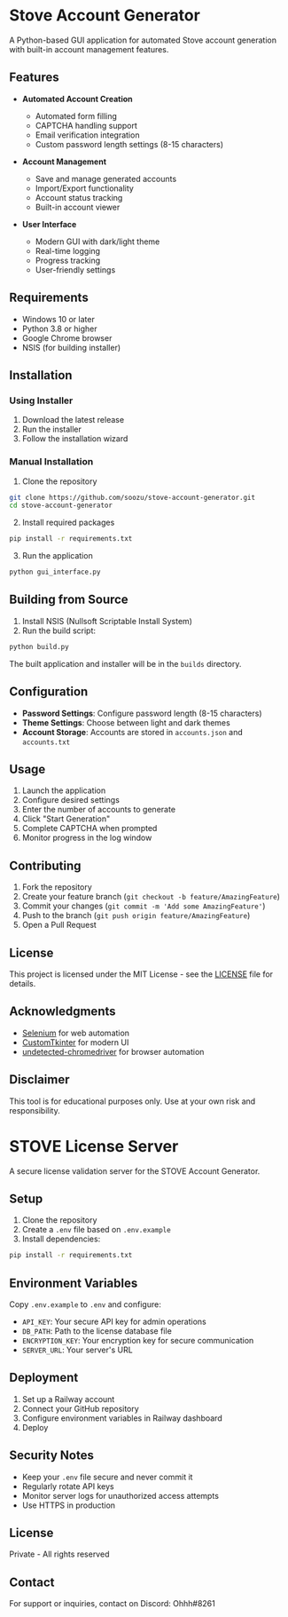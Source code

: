 # Stove Account Generator

A Python-based GUI application for automated Stove account generation with built-in account management features.

## Features

- **Automated Account Creation**
  - Automated form filling
  - CAPTCHA handling support
  - Email verification integration
  - Custom password length settings (8-15 characters)

- **Account Management**
  - Save and manage generated accounts
  - Import/Export functionality
  - Account status tracking
  - Built-in account viewer

- **User Interface**
  - Modern GUI with dark/light theme
  - Real-time logging
  - Progress tracking
  - User-friendly settings

## Requirements

- Windows 10 or later
- Python 3.8 or higher
- Google Chrome browser
- NSIS (for building installer)

## Installation

### Using Installer
1. Download the latest release
2. Run the installer
3. Follow the installation wizard

### Manual Installation
1. Clone the repository
```bash
git clone https://github.com/soozu/stove-account-generator.git
cd stove-account-generator
```

2. Install required packages
```bash
pip install -r requirements.txt
```

3. Run the application
```bash
python gui_interface.py
```

## Building from Source

1. Install NSIS (Nullsoft Scriptable Install System)
2. Run the build script:
```bash
python build.py
```

The built application and installer will be in the `builds` directory.

## Configuration

- **Password Settings**: Configure password length (8-15 characters)
- **Theme Settings**: Choose between light and dark themes
- **Account Storage**: Accounts are stored in `accounts.json` and `accounts.txt`

## Usage

1. Launch the application
2. Configure desired settings
3. Enter the number of accounts to generate
4. Click "Start Generation"
5. Complete CAPTCHA when prompted
6. Monitor progress in the log window

## Contributing

1. Fork the repository
2. Create your feature branch (`git checkout -b feature/AmazingFeature`)
3. Commit your changes (`git commit -m 'Add some AmazingFeature'`)
4. Push to the branch (`git push origin feature/AmazingFeature`)
5. Open a Pull Request

## License

This project is licensed under the MIT License - see the [LICENSE](LICENSE) file for details.

## Acknowledgments

- [Selenium](https://www.selenium.dev/) for web automation
- [CustomTkinter](https://github.com/TomSchimansky/CustomTkinter) for modern UI
- [undetected-chromedriver](https://github.com/ultrafunkamsterdam/undetected-chromedriver) for browser automation

## Disclaimer

This tool is for educational purposes only. Use at your own risk and responsibility.

# STOVE License Server

A secure license validation server for the STOVE Account Generator.

## Setup

1. Clone the repository
2. Create a `.env` file based on `.env.example`
3. Install dependencies:
```bash
pip install -r requirements.txt
```

## Environment Variables

Copy `.env.example` to `.env` and configure:
- `API_KEY`: Your secure API key for admin operations
- `DB_PATH`: Path to the license database file
- `ENCRYPTION_KEY`: Your encryption key for secure communication
- `SERVER_URL`: Your server's URL

## Deployment

1. Set up a Railway account
2. Connect your GitHub repository
3. Configure environment variables in Railway dashboard
4. Deploy

## Security Notes

- Keep your `.env` file secure and never commit it
- Regularly rotate API keys
- Monitor server logs for unauthorized access attempts
- Use HTTPS in production

## License

Private - All rights reserved

## Contact

For support or inquiries, contact on Discord: Ohhh#8261 
